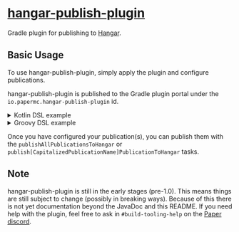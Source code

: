 # [hangar-publish-plugin](https://plugins.gradle.org/plugin/io.papermc.hangar-publish-plugin)

Gradle plugin for publishing to [Hangar](https://hangar.papermc.io/).

## Basic Usage

To use hangar-publish-plugin, simply apply the plugin and configure publications.

hangar-publish-plugin is published to the Gradle plugin portal under the `io.papermc.hangar-publish-plugin` id.

<details>
<summary>Kotlin DSL example</summary>

```kotlin
import io.papermc.hangarpublishplugin.model.Platforms

plugins {
    id("io.papermc.hangar-publish-plugin") version "VERSION"
}

hangarPublish {
    publications.register("plugin") {
        version.set(project.version as String) // use project version as publication version
        namespace("hangar-user", "hangar-project")
        channel.set("Release")
        changelog.set("Removed Herobrine") // optional

        // your api key.
        // defaults to the `io.papermc.hangar-publish-plugin.[publicationName].api-key` or `io.papermc.hangar-publish-plugin.default-api-key` Gradle properties
        apiKey.set("api key")
        
        // register platforms
        platforms {
            register(Platforms.PAPER) {
                jar.set(tasks.jar.flatMap { it.archiveFile })
                platformVersions.set(listOf("1.19.3"))
                dependencies {
                    hangar("kennytv", "Test1") {
                        required.set(false)
                    }
                }
            }
        }
    }
}
```
</details>

<details>
<summary>Groovy DSL example</summary>

```groovy
import io.papermc.hangarpublishplugin.model.Platforms

plugins {
    id "io.papermc.hangar-publish-plugin" version "VERSION"
}

hangarPublish {
    publications.register("plugin") {
        version.set(project.version as String) // use project version as publication version
        namespace("hangar-user", "hangar-project")
        channel.set("Release")
        changelog.set("Removed Herobrine") // optional

        // your api key.
        // defaults to the `io.papermc.hangar-publish-plugin.[publicationName].api-key` or `io.papermc.hangar-publish-plugin.default-api-key` Gradle properties
        apiKey.set("api key")
        
        // register platforms
        platforms {
            register(Platforms.PAPER) {
                jar.set(tasks.jar.archiveFile)
                platformVersions.set(["1.19.3"])

                // Groovy resolves `dependencies` on Project instead of on PlatformDetails, so we can't use the block DSL like in Kotlin.
                dependencies.hangar("kennytv", "Test1")
            }
        }
    }
}
```
</details>

Once you have configured your publication(s), you can publish them with the `publishAllPublicationsToHangar` or `publish[CapitalizedPublicationName]PublicationToHangar` tasks.

## Note
hangar-publish-plugin is still in the early stages (pre-1.0). This means things are still subject to change (possibly in breaking ways). Because of this there is not yet documentation beyond the JavaDoc and this README. If you need help with the plugin, feel free to ask in `#build-tooling-help` on the [Paper discord](https://discord.gg/papermc).
